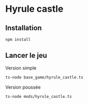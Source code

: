 # Hyrule castle

## Installation

```sh
npm install
```

## Lancer le jeu

Version simple
```sh
ts-node base_game/hyrule_castle.ts
```

Version poussée
```sh
ts-node mods/hyrule_castle.ts
```
